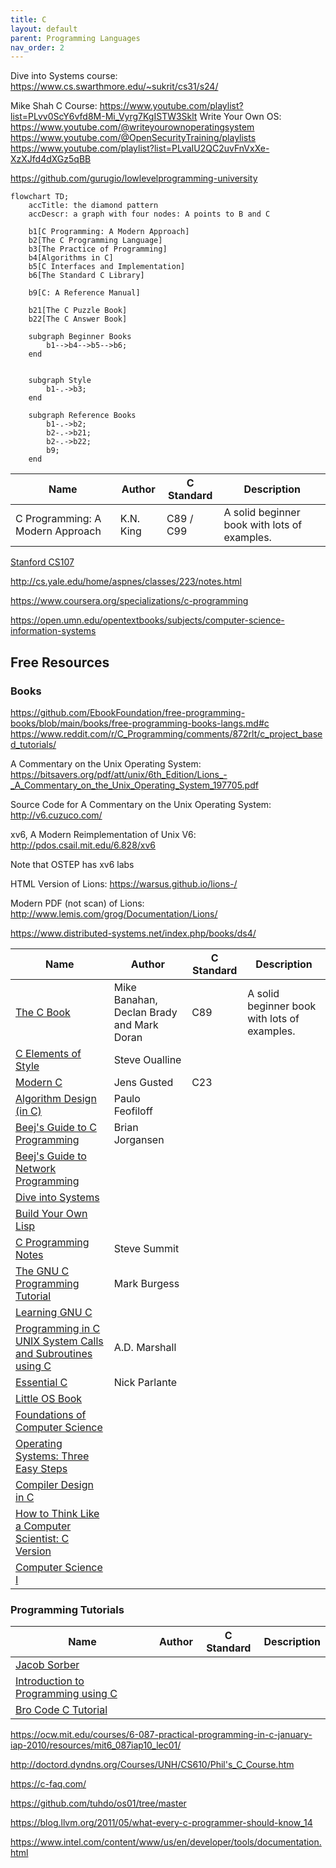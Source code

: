 ```yaml
---
title: C
layout: default
parent: Programming Languages
nav_order: 2
---
```


Dive into Systems course: https://www.cs.swarthmore.edu/~sukrit/cs31/s24/

Mike Shah C Course: https://www.youtube.com/playlist?list=PLvv0ScY6vfd8M-Mi_Vyrg7KgISTW3Sklt
Write Your Own OS: https://www.youtube.com/@writeyourownoperatingsystem
https://www.youtube.com/@OpenSecurityTraining/playlists
https://www.youtube.com/playlist?list=PLvaIU2QC2uvFnVxXe-XzXJfd4dXGz5qBB

https://github.com/gurugio/lowlevelprogramming-university

```mermaid
flowchart TD;
    accTitle: the diamond pattern
    accDescr: a graph with four nodes: A points to B and C

    b1[C Programming: A Modern Approach]
    b2[The C Programming Language]
    b3[The Practice of Programming]
    b4[Algorithms in C]
    b5[C Interfaces and Implementation]
    b6[The Standard C Library]

    b9[C: A Reference Manual]

    b21[The C Puzzle Book]
    b22[The C Answer Book]

    subgraph Beginner Books
        b1-->b4-->b5-->b6;
    end

    
    subgraph Style
        b1-.->b3;
    end

    subgraph Reference Books
        b1-.->b2;
        b2-.->b21;
        b2-.->b22;
        b9;
    end
```

| Name                             | Author    | C Standard | Description                                  |
| -------------------------------- | --------- | ---------- | -------------------------------------------- |
| C Programming: A Modern Approach | K.N. King | C89 / C99  | A solid beginner book with lots of examples. |

[Stanford CS107](https://see.stanford.edu/course/cs107)

http://cs.yale.edu/home/aspnes/classes/223/notes.html

https://www.coursera.org/specializations/c-programming

https://open.umn.edu/opentextbooks/subjects/computer-science-information-systems

## Free Resources

### Books

https://github.com/EbookFoundation/free-programming-books/blob/main/books/free-programming-books-langs.md#c
https://www.reddit.com/r/C_Programming/comments/872rlt/c_project_based_tutorials/

A Commentary on the Unix Operating System: https://bitsavers.org/pdf/att/unix/6th_Edition/Lions_-_A_Commentary_on_the_Unix_Operating_System_197705.pdf

Source Code for A Commentary on the Unix Operating System: http://v6.cuzuco.com/

xv6, A Modern Reimplementation of Unix V6: http://pdos.csail.mit.edu/6.828/xv6

Note that OSTEP has xv6 labs

HTML Version of Lions: https://warsus.github.io/lions-/

Modern PDF (not scan) of Lions: http://www.lemis.com/grog/Documentation/Lions/

https://www.distributed-systems.net/index.php/books/ds4/

| Name                                                                                                                                                    | Author                                    | C Standard | Description                                  |
| ------------------------------------------------------------------------------------------------------------------------------------------------------- | ----------------------------------------- | ---------- | -------------------------------------------- |
| [The C Book](https://publications.gbdirect.co.uk/c_book/)                                                                                               | Mike Banahan, Declan Brady and Mark Doran | C89        | A solid beginner book with lots of examples. |
| [C Elements of Style](http://www.oualline.com/books.free/style/index.html)                                                                              | Steve Oualline                            |            |                                              |
| [Modern C](https://gustedt.gitlabpages.inria.fr/modern-c/)                                                                                              | Jens Gusted                               | C23        |                                              |
| [Algorithm Design (in C)](https://www.ime.usp.br/~pf/algorithms/)                                                                                       | Paulo Feofiloff                           |            |                                              |
| [Beej's Guide to C Programming](http://beej.us/guide/bgc/)                                                                                              | Brian Jorgansen                           |            |                                              |
| [Beej's Guide to Network Programming](http://beej.us/guide/bgnet/html/multi/index.html)                                                                 |                                           |            |                                              |
| [Dive into Systems](https://diveintosystems.org/book/)                                                                                                  |                                           |            |                                              |
| [Build Your Own Lisp](http://buildyourownlisp.com/)                                                                                                     |                                           |            |                                              |
| [C Programming Notes](https://www.eskimo.com/~scs/cclass/notes/top.html)                                                                                | Steve Summit                              |            |                                              |
| [The GNU C Programming Tutorial](https://www.it.uc3m.es/pbasanta/asng/course_notes/ctut.pdf)                                                            | Mark Burgess                              |            |                                              |
| [Learning GNU C](https://www.nongnu.org/c-prog-book/online/index.html)                                                                                  |                                           |            |                                              |
| [Programming in C UNIX System Calls and Subroutines using C](https://users.cs.cf.ac.uk/Dave.Marshall/C/CE.html)                                         | A.D. Marshall                             |            |                                              |
| [Essential C](http://cslibrary.stanford.edu/101/)                                                                                                       | Nick Parlante                             |            |                                              |
| [Little OS Book](https://littleosbook.github.io/)                                                                                                       |                                           |            |                                              |
| [Foundations of Computer Science](http://infolab.stanford.edu/~ullman/focs.html)                                                                        |                                           |            |                                              |
| [Operating Systems: Three Easy Steps](https://pages.cs.wisc.edu/~remzi/OSTEP/)                                                                          |                                           |            |                                              |
| [Compiler Design in C](https://holub.com/compiler/)                                                                                                     |                                           |            |                                              |
| [How to Think Like a Computer Scientist: C Version](https://open.umn.edu/opentextbooks/textbooks/how-to-think-like-a-computer-scientist-c-version-1999) |                                           |            |                                              |
| [Computer Science I](https://open.umn.edu/opentextbooks/textbooks/computer-science-i)                                                                   |                                           |            |                                              |

### Programming Tutorials

| Name                                                                                                            | Author | C Standard | Description |
| --------------------------------------------------------------------------------------------------------------- | ------ | ---------- | ----------- |
| [Jacob Sorber](https://www.youtube.com/c/JacobSorber)                                                           |        |            |             |
| [Introduction to Programming using C](https://www.youtube.com/playlist?list=PLcb47MKbeHkcBhhAdLDJObMibJsfb8cz4) |        |            |
| [Bro Code C Tutorial](https://www.youtube.com/playlist?list=PLZPZq0r_RZOOzY_vR4zJM32SqsSInGMwe)                 |        |            |             |

https://ocw.mit.edu/courses/6-087-practical-programming-in-c-january-iap-2010/resources/mit6_087iap10_lec01/

http://doctord.dyndns.org/Courses/UNH/CS610/Phil's_C_Course.htm

https://c-faq.com/



https://github.com/tuhdo/os01/tree/master




https://blog.llvm.org/2011/05/what-every-c-programmer-should-know_14

https://www.intel.com/content/www/us/en/developer/tools/documentation.html


